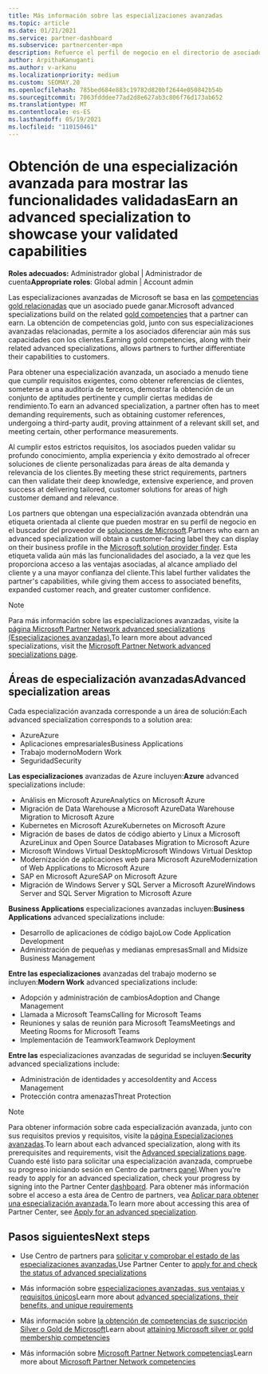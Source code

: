 ```yaml
---
title: Más información sobre las especializaciones avanzadas
ms.topic: article
ms.date: 01/21/2021
ms.service: partner-dashboard
ms.subservice: partnercenter-mpn
description: Refuerce el perfil de negocio en el directorio de asociados de Microsoft. Obtenga información sobre las especializaciones avanzadas que puede alcanzar junto con sus competencias Gold y Silver existentes.
author: ArpithaKanuganti
ms.author: v-arkanu
ms.localizationpriority: medium
ms.custom: SEOMAY.20
ms.openlocfilehash: 785bed684e883c19782d820bf2644e050842b54b
ms.sourcegitcommit: 7063fdddee77ad2d8e627ab3c806f76d173ab652
ms.translationtype: MT
ms.contentlocale: es-ES
ms.lasthandoff: 05/19/2021
ms.locfileid: "110150461"
---
```

# <a name="earn-an-advanced-specialization-to-showcase-your-validated-capabilities"></a><span data-ttu-id="3c50e-104">Obtención de una especialización avanzada para mostrar las funcionalidades validadas</span><span class="sxs-lookup"><span data-stu-id="3c50e-104">Earn an advanced specialization to showcase your validated capabilities</span></span>

<span data-ttu-id="3c50e-105">**Roles adecuados:** Administrador global | Administrador de cuenta</span><span class="sxs-lookup"><span data-stu-id="3c50e-105">**Appropriate roles**: Global admin | Account admin</span></span>

<span data-ttu-id="3c50e-106">Las especializaciones avanzadas de Microsoft se basa en las [competencias gold relacionadas](learn-about-competencies.md) que un asociado puede ganar.</span><span class="sxs-lookup"><span data-stu-id="3c50e-106">Microsoft advanced specializations build on the related [gold competencies](learn-about-competencies.md) that a partner can earn.</span></span> <span data-ttu-id="3c50e-107">La obtención de competencias gold, junto con sus especializaciones avanzadas relacionadas, permite a los asociados diferenciar aún más sus capacidades con los clientes.</span><span class="sxs-lookup"><span data-stu-id="3c50e-107">Earning gold competencies, along with their related advanced specializations, allows partners to further differentiate their capabilities to customers.</span></span>

<span data-ttu-id="3c50e-108">Para obtener una especialización avanzada, un asociado a menudo tiene que cumplir requisitos exigentes, como obtener referencias de clientes, someterse a una auditoría de terceros, demostrar la obtención de un conjunto de aptitudes pertinente y cumplir ciertas medidas de rendimiento.</span><span class="sxs-lookup"><span data-stu-id="3c50e-108">To earn an advanced specialization, a partner often has to meet demanding requirements, such as obtaining customer references, undergoing a third-party audit, proving attainment of a relevant skill set, and meeting certain, other performance measurements.</span></span>

<span data-ttu-id="3c50e-109">Al cumplir estos estrictos requisitos, los asociados pueden validar su profundo conocimiento, amplia experiencia y éxito demostrado al ofrecer soluciones de cliente personalizadas para áreas de alta demanda y relevancia de los clientes.</span><span class="sxs-lookup"><span data-stu-id="3c50e-109">By meeting these strict requirements, partners can then validate their deep knowledge, extensive experience, and proven success at delivering tailored, customer solutions for areas of high customer demand and relevance.</span></span>

<span data-ttu-id="3c50e-110">Los partners que obtengan una especialización avanzada obtendrán una etiqueta orientada al cliente que pueden mostrar en su perfil de negocio en el buscador del proveedor de [soluciones de Microsoft](https://www.microsoft.com/solution-providers/home).</span><span class="sxs-lookup"><span data-stu-id="3c50e-110">Partners who earn an advanced specialization will obtain a customer-facing label they can display on their business profile in the [Microsoft solution provider finder](https://www.microsoft.com/solution-providers/home).</span></span> <span data-ttu-id="3c50e-111">Esta etiqueta valida aún más las funcionalidades del asociado, a la vez que les proporciona acceso a las ventajas asociadas, al alcance ampliado del cliente y a una mayor confianza del cliente.</span><span class="sxs-lookup"><span data-stu-id="3c50e-111">This label further validates the partner's capabilities, while giving them access to associated benefits, expanded customer reach, and greater customer confidence.</span></span>

> [!NOTE]
> <span data-ttu-id="3c50e-112">Para más información sobre las especializaciones avanzadas, visite la [página Microsoft Partner Network advanced specializations (Especializaciones avanzadas).](https://partner.microsoft.com/membership/advanced-specialization)</span><span class="sxs-lookup"><span data-stu-id="3c50e-112">To learn more about advanced specializations, visit the [Microsoft Partner Network advanced specializations page](https://partner.microsoft.com/membership/advanced-specialization).</span></span>

## <a name="advanced-specialization-areas"></a><span data-ttu-id="3c50e-113">Áreas de especialización avanzadas</span><span class="sxs-lookup"><span data-stu-id="3c50e-113">Advanced specialization areas</span></span>

<span data-ttu-id="3c50e-114">Cada especialización avanzada corresponde a un área de solución:</span><span class="sxs-lookup"><span data-stu-id="3c50e-114">Each advanced specialization corresponds to a solution area:</span></span>

- <span data-ttu-id="3c50e-115">Azure</span><span class="sxs-lookup"><span data-stu-id="3c50e-115">Azure</span></span>
- <span data-ttu-id="3c50e-116">Aplicaciones empresariales</span><span class="sxs-lookup"><span data-stu-id="3c50e-116">Business Applications</span></span>
- <span data-ttu-id="3c50e-117">Trabajo moderno</span><span class="sxs-lookup"><span data-stu-id="3c50e-117">Modern Work</span></span>
- <span data-ttu-id="3c50e-118">Seguridad</span><span class="sxs-lookup"><span data-stu-id="3c50e-118">Security</span></span>

<span data-ttu-id="3c50e-119">**Las especializaciones** avanzadas de Azure incluyen:</span><span class="sxs-lookup"><span data-stu-id="3c50e-119">**Azure** advanced specializations include:</span></span>

- <span data-ttu-id="3c50e-120">Análisis en Microsoft Azure</span><span class="sxs-lookup"><span data-stu-id="3c50e-120">Analytics on Microsoft Azure</span></span>
- <span data-ttu-id="3c50e-121">Migración de Data Warehouse a Microsoft Azure</span><span class="sxs-lookup"><span data-stu-id="3c50e-121">Data Warehouse Migration to Microsoft Azure</span></span>
- <span data-ttu-id="3c50e-122">Kubernetes en Microsoft Azure</span><span class="sxs-lookup"><span data-stu-id="3c50e-122">Kubernetes on Microsoft Azure</span></span>
- <span data-ttu-id="3c50e-123">Migración de bases de datos de código abierto y Linux a Microsoft Azure</span><span class="sxs-lookup"><span data-stu-id="3c50e-123">Linux and Open Source Databases Migration to Microsoft Azure</span></span>
- <span data-ttu-id="3c50e-124">Microsoft Windows Virtual Desktop</span><span class="sxs-lookup"><span data-stu-id="3c50e-124">Microsoft Windows Virtual Desktop</span></span>
- <span data-ttu-id="3c50e-125">Modernización de aplicaciones web para Microsoft Azure</span><span class="sxs-lookup"><span data-stu-id="3c50e-125">Modernization of Web Applications to Microsoft Azure</span></span>
- <span data-ttu-id="3c50e-126">SAP en Microsoft Azure</span><span class="sxs-lookup"><span data-stu-id="3c50e-126">SAP on Microsoft Azure</span></span>
- <span data-ttu-id="3c50e-127">Migración de Windows Server y SQL Server a Microsoft Azure</span><span class="sxs-lookup"><span data-stu-id="3c50e-127">Windows Server and SQL Server Migration to Microsoft Azure</span></span>

<span data-ttu-id="3c50e-128">**Business Applications** especializaciones avanzadas incluyen:</span><span class="sxs-lookup"><span data-stu-id="3c50e-128">**Business Applications** advanced specializations include:</span></span>

- <span data-ttu-id="3c50e-129">Desarrollo de aplicaciones de código bajo</span><span class="sxs-lookup"><span data-stu-id="3c50e-129">Low Code Application Development</span></span>
- <span data-ttu-id="3c50e-130">Administración de pequeñas y medianas empresas</span><span class="sxs-lookup"><span data-stu-id="3c50e-130">Small and Midsize Business Management</span></span>

<span data-ttu-id="3c50e-131">**Entre las especializaciones** avanzadas del trabajo moderno se incluyen:</span><span class="sxs-lookup"><span data-stu-id="3c50e-131">**Modern Work** advanced specializations include:</span></span>

- <span data-ttu-id="3c50e-132">Adopción y administración de cambios</span><span class="sxs-lookup"><span data-stu-id="3c50e-132">Adoption and Change Management</span></span>
- <span data-ttu-id="3c50e-133">Llamada a Microsoft Teams</span><span class="sxs-lookup"><span data-stu-id="3c50e-133">Calling for Microsoft Teams</span></span>
- <span data-ttu-id="3c50e-134">Reuniones y salas de reunión para Microsoft Teams</span><span class="sxs-lookup"><span data-stu-id="3c50e-134">Meetings and Meeting Rooms for Microsoft Teams</span></span>
- <span data-ttu-id="3c50e-135">Implementación de Teamwork</span><span class="sxs-lookup"><span data-stu-id="3c50e-135">Teamwork Deployment</span></span>

<span data-ttu-id="3c50e-136">**Entre las** especializaciones avanzadas de seguridad se incluyen:</span><span class="sxs-lookup"><span data-stu-id="3c50e-136">**Security** advanced specializations include:</span></span>

- <span data-ttu-id="3c50e-137">Administración de identidades y acceso</span><span class="sxs-lookup"><span data-stu-id="3c50e-137">Identity and Access Management</span></span>
- <span data-ttu-id="3c50e-138">Protección contra amenazas</span><span class="sxs-lookup"><span data-stu-id="3c50e-138">Threat Protection</span></span>

> [!NOTE]
> <span data-ttu-id="3c50e-139">Para obtener información sobre cada especialización avanzada, junto con sus requisitos previos y requisitos, visite la [página Especializaciones avanzadas](https://partner.microsoft.com/membership/advanced-specialization).</span><span class="sxs-lookup"><span data-stu-id="3c50e-139">To learn about each advanced specialization, along with its prerequisites and requirements, visit the [Advanced specializations page](https://partner.microsoft.com/membership/advanced-specialization).</span></span> <span data-ttu-id="3c50e-140">Cuando esté listo para solicitar una especialización avanzada, compruebe su progreso iniciando sesión en Centro de partners [panel](https://partner.microsoft.com/dashboard).</span><span class="sxs-lookup"><span data-stu-id="3c50e-140">When you're ready to apply for an advanced specialization, check your progress by signing into the Partner Center [dashboard](https://partner.microsoft.com/dashboard).</span></span> <span data-ttu-id="3c50e-141">Para obtener más información sobre el acceso a esta área de Centro de partners, vea [Aplicar para obtener una especialización avanzada.](advanced-specializations-apply.md)</span><span class="sxs-lookup"><span data-stu-id="3c50e-141">To learn more about accessing this area of Partner Center, see [Apply for an advanced specialization](advanced-specializations-apply.md).</span></span>

## <a name="next-steps"></a><span data-ttu-id="3c50e-142">Pasos siguientes</span><span class="sxs-lookup"><span data-stu-id="3c50e-142">Next steps</span></span>

- <span data-ttu-id="3c50e-143">Use Centro de partners para [solicitar y comprobar el estado de las especializaciones avanzadas.](advanced-specializations-apply.md)</span><span class="sxs-lookup"><span data-stu-id="3c50e-143">Use Partner Center to [apply for and check the status of advanced specializations](advanced-specializations-apply.md)</span></span>

- <span data-ttu-id="3c50e-144">Más información sobre [especializaciones avanzadas, sus ventajas y requisitos únicos](https://partner.microsoft.com/membership/advanced-specialization)</span><span class="sxs-lookup"><span data-stu-id="3c50e-144">Learn more about [advanced specializations, their benefits, and unique requirements](https://partner.microsoft.com/membership/advanced-specialization)</span></span>

- <span data-ttu-id="3c50e-145">Más información sobre [la obtención de competencias de suscripción Silver o Gold de Microsoft](learn-about-competencies.md)</span><span class="sxs-lookup"><span data-stu-id="3c50e-145">Learn about [attaining Microsoft silver or gold membership competencies](learn-about-competencies.md)</span></span>

- <span data-ttu-id="3c50e-146">Más información sobre [Microsoft Partner Network competencias](https://partner.microsoft.com/membership/competencies)</span><span class="sxs-lookup"><span data-stu-id="3c50e-146">Learn more about [Microsoft Partner Network competencies](https://partner.microsoft.com/membership/competencies)</span></span>